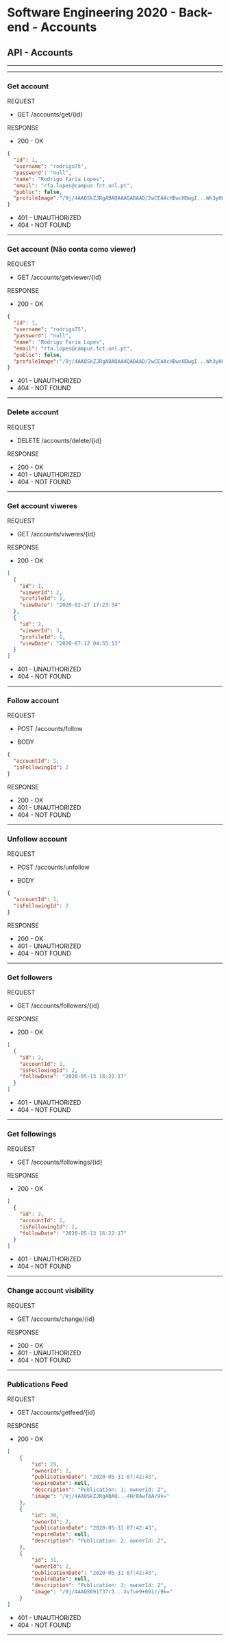 # Software Engineering 2020 - Back-end - Accounts

## API - Accounts

---

---

### Get account

REQUEST

- GET /accounts/get/{id}

RESPONSE

- 200 - OK

```json
{
  "id": 1,
  "username": "rodrigo75",
  "password": "null",
  "name": "Rodrigo Faria Lopes",
  "email": "rfa.lopes@campus.fct.unl.pt",
  "public": false,
  "profileImage":"/9j/4AAQSkZJRgABAQAAAQABAAD/2wCEAAcHBwcHBwgI...Wh3yH0jH/9k="
}
```
- 401 - UNAUTHORIZED
- 404 - NOT FOUND

---

### Get account (Não conta como viewer)

REQUEST

- GET /accounts/getviewer/{id}

RESPONSE

- 200 - OK

```json
{
  "id": 1,
  "username": "rodrigo75",
  "password": "null",
  "name": "Rodrigo Faria Lopes",
  "email": "rfa.lopes@campus.fct.unl.pt",
  "public": false,
  "profileImage":"/9j/4AAQSkZJRgABAQAAAQABAAD/2wCEAAcHBwcHBwgI...Wh3yH0jH/9k="
}
```
- 401 - UNAUTHORIZED
- 404 - NOT FOUND

---

### Delete account

REQUEST

- DELETE /accounts/delete/{id}

RESPONSE

- 200 - OK
- 401 - UNAUTHORIZED
- 404 - NOT FOUND

---

### Get account viweres

REQUEST

- GET /accounts/viweres/{id}

RESPONSE

- 200 - OK

```json
[
  {
    "id": 1,
    "viewerId": 2,
    "profileId": 1,
    "viewDate": "2020-02-27 17:23:34"
  },
  {
    "id": 2,
    "viewerId": 3,
    "profileId": 1,
    "viewDate": "2020-07-12 04:55:13"
  }
]
```
- 401 - UNAUTHORIZED
- 404 - NOT FOUND

---

### Follow account

REQUEST

- POST /accounts/follow

- BODY

```json
{
  "accountId": 1,
  "isFollowingId": 2
}
```

RESPONSE

- 200 - OK
- 401 - UNAUTHORIZED
- 404 - NOT FOUND

---

### Unfollow account

REQUEST

- POST /accounts/unfollow

- BODY

```json
{
  "accountId": 1,
  "isFollowingId": 2
}
```

RESPONSE

- 200 - OK
- 401 - UNAUTHORIZED
- 404 - NOT FOUND

---

### Get followers

REQUEST

- GET /accounts/followers/{id}

RESPONSE

- 200 - OK

```json
[
  {
    "id": 2,
    "accountId": 1,
    "isFollowingId": 2,
    "followDate": "2020-05-13 16:22:17"
  }
]
```
- 401 - UNAUTHORIZED
- 404 - NOT FOUND

---

### Get followings

REQUEST

- GET /accounts/followings/{id}

RESPONSE

- 200 - OK

```json
[
  {
    "id": 2,
    "accountId": 2,
    "isFollowingId": 1,
    "followDate": "2020-05-13 16:22:17"
  }
]
```
- 401 - UNAUTHORIZED
- 404 - NOT FOUND

---

### Change account visibility

REQUEST

- GET /accounts/change/{id}

RESPONSE

- 200 - OK
- 401 - UNAUTHORIZED
- 404 - NOT FOUND

---
### Publications Feed

REQUEST

- GET /accounts/getfeed/{id}

RESPONSE

- 200 - OK
```json
[
    {
        "id": 29,
        "ownerId": 2,
        "publicationDate": "2020-05-31 07:42:43",
        "expireDate": null,
        "description": "Publication: 1; ownerId: 2",
        "image": "/9j/4AAQSkZJRgABAQ...4H/8Awf8A/9k="
    },
    {
        "id": 30,
        "ownerId": 2,
        "publicationDate": "2020-05-31 07:42:43",
        "expireDate": null,
        "description": "Publication: 2; ownerId: 2",
    },
    {
        "id": 31,
        "ownerId": 2,
        "publicationDate": "2020-05-31 07:42:43",
        "expireDate": null,
        "description": "Publication: 3; ownerId: 2",
        "image": "/9j/4AAQS691737r3...Xvfue9+691//9k="
    }
]
```
- 401 - UNAUTHORIZED
- 404 - NOT FOUND

---
